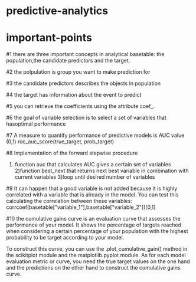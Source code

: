 # predictive-analytics

# important-points
#1 there are three important concepts in analytical basetable: the population,the candidate predictors and the target.

#2 the polpulation is group you want to make prediction for

#3 the candidate predictors describes the objects in population

#4 the target has information about the event to predict

#5 you can retrieve the coefficients using the attribute coef_. 

#6 the goal of variable selection is to select a set of variables that hasoptimal performance

#7 A measure to quantify performance of predictive models is AUC value (0,1) roc_auc_score(true_target, prob_target)

#8 Implementation of the forward stepwise procedure
1) function auc that calculates AUC gives a certain set of variables
2)function best_next that returns next best variable in combination with current variables
3)loop until desired number of variables

#9 It can happen that a good variable is not added because it is highly correlated with a variable that is already in the model. You can test this calculating the correlation between these variables:
corrcoef(basetable["variable_1"],basetable["variable_2"])[0,1]

#10 the cumulative gains curve is an evaluation curve that assesses the performance of your model. It shows the percentage of targets reached when considering a certain percentage of your population with the highest probability to be target according to your model.

To construct this curve, you can use the .plot_cumulative_gain() method in the scikitplot module and the matplotlib.pyplot module. As for each model evaluation metric or curve, you need the true target values on the one hand and the predictions on the other hand to construct the cumulative gains curve.
